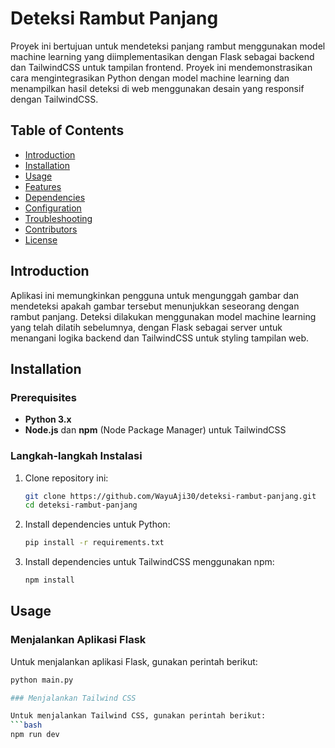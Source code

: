 # Deteksi Rambut Panjang

Proyek ini bertujuan untuk mendeteksi panjang rambut menggunakan model machine learning yang diimplementasikan dengan Flask sebagai backend dan TailwindCSS untuk tampilan frontend. Proyek ini mendemonstrasikan cara mengintegrasikan Python dengan model machine learning dan menampilkan hasil deteksi di web menggunakan desain yang responsif dengan TailwindCSS.

## Table of Contents
- [Introduction](#introduction)
- [Installation](#installation)
- [Usage](#usage)
- [Features](#features)
- [Dependencies](#dependencies)
- [Configuration](#configuration)
- [Troubleshooting](#troubleshooting)
- [Contributors](#contributors)
- [License](#license)

## Introduction

Aplikasi ini memungkinkan pengguna untuk mengunggah gambar dan mendeteksi apakah gambar tersebut menunjukkan seseorang dengan rambut panjang. Deteksi dilakukan menggunakan model machine learning yang telah dilatih sebelumnya, dengan Flask sebagai server untuk menangani logika backend dan TailwindCSS untuk styling tampilan web.

## Installation

### Prerequisites
- **Python 3.x**
- **Node.js** dan **npm** (Node Package Manager) untuk TailwindCSS

### Langkah-langkah Instalasi

1. Clone repository ini:
    ```bash
    git clone https://github.com/WayuAji30/deteksi-rambut-panjang.git
    cd deteksi-rambut-panjang
    ```

2. Install dependencies untuk Python:
    ```bash
    pip install -r requirements.txt
    ```

3. Install dependencies untuk TailwindCSS menggunakan npm:
    ```bash
    npm install
    ```

## Usage

### Menjalankan Aplikasi Flask

Untuk menjalankan aplikasi Flask, gunakan perintah berikut:
```bash
python main.py

### Menjalankan Tailwind CSS

Untuk menjalankan Tailwind CSS, gunakan perintah berikut:
```bash
npm run dev